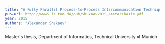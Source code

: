 ```yaml
---
title: "A Fully Parallel Process-to-Process Intercommunication Technique for preCICE"
pub-url: http://www5.in.tum.de/pub/Shukaev2015_MasterThesis.pdf
year: 2015
authors: "Alexander Shukaev"
---
```

Master's thesis, Department of Informatics, Technical University of Munich
